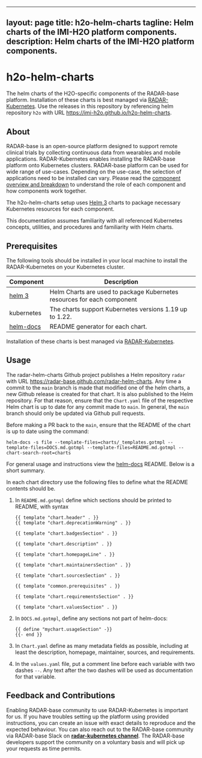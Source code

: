 
---
layout: page
title: h2o-helm-charts
tagline: Helm charts of the IMI-H2O platform components.
description: Helm charts of the IMI-H2O platform components.
---
# h2o-helm-charts

The helm charts of the H2O-specific components of the RADAR-base platform. Installation of these charts is best managed via [RADAR-Kubernetes](https://github.com/RADAR-base/RADAR-Kubernetes). Use the releases in this repository by referencing helm repository `h2o` with URL <https://imi-h2o.github.io/h2o-helm-charts>.

## About

RADAR-base is an open-source platform designed to support remote clinical trials by collecting continuous data from wearables and mobile applications. RADAR-Kubernetes enables installing the RADAR-base platform onto Kubernetes clusters. RADAR-base platform can be used for wide range of use-cases. Depending on the use-case, the selection of applications need to be installed can vary. Please read the [component overview and breakdown](https://radar-base.atlassian.net/wiki/spaces/RAD/pages/2673967112/Component+overview+and+breakdown) to understand the role of each component and how components work together.

The h2o-helm-charts setup uses [Helm 3](https://github.com/helm/helm) charts to package necessary Kubernetes resources for each component.

This documentation assumes familiarity with all referenced Kubernetes concepts, utilities, and procedures and familiarity with Helm charts.

## Prerequisites

The following tools should be installed in your local machine to install the RADAR-Kubernetes on your Kubernetes cluster.

| Component | Description |
|-----|------|
| [helm 3](https://github.com/helm/helm#install)| Helm Charts are used to package Kubernetes resources for each component|
| kubernetes | The charts support Kubernetes versions 1.19 up to 1.22. |
| [helm-docs](https://github.com/norwoodj/helm-docs) | README generator for each chart. |

Installation of these charts is best managed via [RADAR-Kubernetes](https://github.com/RADAR-base/RADAR-Kubernetes).

## Usage

The radar-helm-charts Github project publishes a Helm repository `radar` with URL <https://radar-base.github.com/radar-helm-charts>. Any time a commit to the `main` branch is made that modified one of the helm charts, a new Github release is created for that chart. It is also published to the Helm repository. For that reason, ensure that the `Chart.yaml` file of the respective Helm chart is up to date for any commit made to `main`. In general, the `main` branch should only be updated via Github pull requests.

Before making a PR back to the `main`, ensure that the README of the chart is up to date using the command:
```
helm-docs -s file --template-files=charts/_templates.gotmpl --template-files=DOCS.md.gotmpl --template-files=README.md.gotmpl --chart-search-root=charts
```

For general usage and instructions view the [helm-docs](https://github.com/norwoodj/helm-docs) README. Below is a short summary.

In each chart directory use the following files to define what the README contents should be.

1. In `README.md.gotmpl` define which sections should be printed to README, with syntax

    ```
    {{ template "chart.header" . }}
    {{ template "chart.deprecationWarning" . }}

    {{ template "chart.badgesSection" . }}

    {{ template "chart.description" . }}

    {{ template "chart.homepageLine" . }}

    {{ template "chart.maintainersSection" . }}

    {{ template "chart.sourcesSection" . }}

    {{ template "common.prerequisites" . }}

    {{ template "chart.requirementsSection" . }}

    {{ template "chart.valuesSection" . }}
    ```

2. In `DOCS.md.gotmpl`, define any sections not part of helm-docs:

    ```
    {{ define "mychart.usageSection" -}}
    {{- end }}
    ```

3. In `Chart.yaml` define as many metadata fields as possible, including at least the description, homepage, maintainer, sources, and requirements.
4. In the `values.yaml` file, put a comment line before each variable with two dashes `--`. Any text after the two dashes will be used as documentation for that variable.

## Feedback and Contributions

Enabling RADAR-base community to use RADAR-Kubernetes is important for us. If you have troubles setting up the platform using provided instructions, you can create an issue with exact details to reproduce and the expected behaviour.
You can also reach out to the RADAR-base community via RADAR-base Slack on **[radar-kubernetes channel](https://radardevelopment.slack.com/archives/C021AGGESC9)**. The RADAR-base developers support the community on a voluntary basis and will pick up your requests as time permits.

